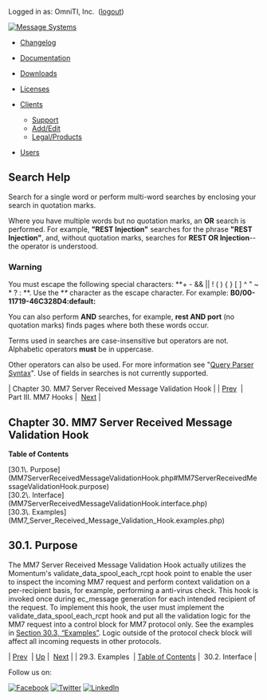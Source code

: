Logged in as: OmniTI, Inc.  ([logout](https://support.messagesystems.com/logout.php))

[![Message Systems](https://support.messagesystems.com/images/ms-white205.png)](https://support.messagesystems.com/start.php) 

*   [Changelog](https://support.messagesystems.com/start.php?show=changelog)
*   [Documentation](https://support.messagesystems.com/docs/)
*   [Downloads](https://support.messagesystems.com/start.php)

*   [Licenses](https://support.messagesystems.com/license_summary.php)
*   <a href="">Clients</a>
    *   [Support](https://support.messagesystems.com/cs.php)
    *   [Add/Edit](https://support.messagesystems.com/edit_client.php)
    *   [Legal/Products](https://support.messagesystems.com/edit_products.php)
*   [Users](https://support.messagesystems.com/edit_customer.php)

## Search Help

Search for a single word or perform multi-word searches by enclosing your search in quotation marks.

Where you have multiple words but no quotation marks, an **OR** search is performed. For example, **"REST Injection"** searches for the phrase **"REST Injection"**, and, without quotation marks, searches for **REST OR Injection**--the operator is understood.

### Warning

You must escape the following special characters: **+ - && || ! ( ) { } [ ] ^ " ~ * ? : \**. Use the **\** character as the escape character. For example: **B0/00-11719-46C328D4\:default\:**

You can also perform **AND** searches, for example, **rest AND port** (no quotation marks) finds pages where both these words occur.

Terms used in searches are case-insensitive but operators are not. Alphabetic operators **must** be in uppercase.

Other operators can also be used. For more information see "[Query Parser Syntax](https://lucene.apache.org/core/old_versioned_docs/versions/3_0_0/queryparsersyntax.html)". Use of fields in searches is not currently supported.

| Chapter 30. MM7 Server Received Message Validation Hook |
| [Prev](MM7ServerReceivedMessageHook.examples.php)  | Part III. MM7 Hooks |  [Next](MM7ServerReceivedMessageValidationHook.interface.php) |

## Chapter 30. MM7 Server Received Message Validation Hook

**Table of Contents**

<dl class="toc">

<dt>[30.1\. Purpose](MM7ServerReceivedMessageValidationHook.php#MM7ServerReceivedMessageValidationHook.purpose)</dt>

<dt>[30.2\. Interface](MM7ServerReceivedMessageValidationHook.interface.php)</dt>

<dt>[30.3\. Examples](MM7_Server_Received_Message_Validation_Hook.examples.php)</dt>

</dl>

## 30.1. Purpose

The MM7 Server Received Message Validation Hook actually utilizes the Momentum's validate_data_spool_each_rcpt hook point to enable the user to inspect the incoming MM7 request and perform context validation on a per-recipient basis, for example, performing a anti-virus check. This hook is invoked once during ec_message generation for each intended recipient of the request. To implement this hook, the user must implement the validate_data_spool_each_rcpt hook and put all the validation logic for the MM7 request into a control block for MM7 protocol only. See the examples in [Section 30.3, “Examples”](MM7_Server_Received_Message_Validation_Hook.examples.php "30.3. Examples"). Logic outside of the protocol check block will affect all incoming requests in other protocols.

| [Prev](MM7ServerReceivedMessageHook.examples.php)  | [Up](p.mm7.php) |  [Next](MM7ServerReceivedMessageValidationHook.interface.php) |
| 29.3. Examples  | [Table of Contents](index.php) |  30.2. Interface |

Follow us on:

[![Facebook](https://support.messagesystems.com/images/icon-facebook.png)](http://www.facebook.com/messagesystems) [![Twitter](https://support.messagesystems.com/images/icon-twitter.png)](http://twitter.com/#!/MessageSystems) [![LinkedIn](https://support.messagesystems.com/images/icon-linkedin.png)](http://www.linkedin.com/company/message-systems)